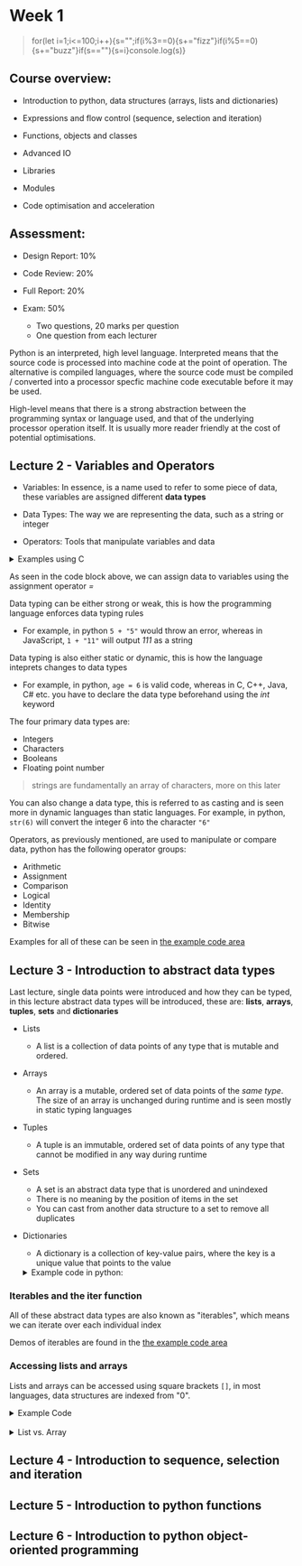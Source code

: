 <h1> Week 1 </h1>

> for(let i=1;i<=100;i++){s="";if(i%3==0){s+="fizz"}if(i%5==0){s+="buzz"}if(s==""){s=i}console.log(s)}

<h2> Course overview: </h2>

- Introduction to python, data structures (arrays, lists and dictionaries)
- Expressions and flow control (sequence, selection and iteration)
- Functions, objects and classes

- Advanced IO
- Libraries
- Modules
- Code optimisation and acceleration

<h2> Assessment: </h2>

- Design Report: 10%
- Code Review: 20%
- Full Report: 20%

- Exam: 50%
    - Two questions, 20 marks per question
    - One question from each lecturer

Python is an interpreted, high level language. Interpreted means that the source code is processed into machine code at the point of operation. The alternative is compiled languages, where the source code must be compiled / converted into a processor specfic machine code executable before it may be used.

High-level means that there is a strong abstraction between the programming syntax or language used, and that of the underlying processor operation itself. It is usually more reader friendly at the cost of potential optimisations.

<h2> Lecture 2 - Variables and Operators </h2>

- Variables: In essence, is a name used to refer to some piece of data, these variables are assigned different **data types**

- Data Types: The way we are representing the data, such as a string or integer

- Operators: Tools that manipulate variables and data

<details>
<summary>
Examples using C
</summary>

```C
int main ()
{
    int age = 6; // The variable name is "age", the data type is "int" and the value is "6"
    char initial = "H";
    char name = "John"; // Throws an error!
    return 0; // Notice that we are returning an int in an int function
}
```

</details>

As seen in the code block above, we can assign data to variables using the assignment operator _=_

Data typing can be either strong or weak, this is how the programming language enforces data typing rules

- For example, in python `5 + "5"` would throw an error, whereas in JavaScript, `1 + "11"` will output _111_ as a string

Data typing is also either static or dynamic, this is how the language inteprets changes to data types

- For example, in python, `age = 6` is valid code, whereas in C, C++, Java, C# etc. you have to declare the data type beforehand using the _int_ keyword

The four primary data types are:
- Integers
- Characters
- Booleans
- Floating point number

> strings are fundamentally an array of characters, more on this later

You can also change a data type, this is referred to as casting and is seen more in dynamic languages than static languages. For example, in python, `str(6)` will convert the integer 6 into the character `"6"`

Operators, as previously mentioned, are used to manipulate or compare data, python has the following operator groups:
- Arithmetic
- Assignment
- Comparison
- Logical
- Identity
- Membership
- Bitwise

Examples for all of these can be seen in [the example code area](/extra_code/example_codes.py)

<h2> Lecture 3 - Introduction to abstract data types </h2>

Last lecture, single data points were introduced and how they can be typed, in this lecture abstract data types will be introduced, these are: **lists**, **arrays**, **tuples**, **sets** and **dictionaries**

- Lists
    - A list is a collection of data points of any type that is mutable and ordered.
- Arrays
    - An array is a mutable, ordered set of data points of the *same type*. The size of an array is unchanged during runtime and is seen mostly in static typing languages
- Tuples
    - A tuple is an immutable, ordered set of data points of any type that cannot be modified in any way during runtime
- Sets
    - A set is an abstract data type that is unordered and unindexed
    - There is no meaning by the position of items in the set
    - You can cast from another data structure to a set to remove all duplicates
- Dictionaries
    - A dictionary is a collection of key-value pairs, where the key is a unique value that points to the value
    <details><summary>Example code in python:</summary>

    ```py
    dict = { "value1": "Hello",
    "value2": "world",
    "name": "Harry"
    }
    ```
    </details>

### Iterables and the iter function

All of these abstract data types are also known as "iterables", which means we can iterate over each individual index

Demos of iterables are found in the [the example code area](/extra_code/example_codes.py)

### Accessing lists and arrays

Lists and arrays can be accessed using square brackets `[]`, in most languages, data structures are indexed from "0".

<details><summary> Example Code </summary>

```py
data = [2, 3, 5, 7, 9] # Creates a LIST of 5 points
data.append(11) # Changes the size of the LIST during runtime
print(data[0], data[2:1000])
```
</details>

<br>

<details><summary>List vs. Array</summary>The notes say lists are analogous to arrays in other languages, though most high level languages support both lists and arrays.
Lists are technically arrays with dynamic memory management and are more like a kind of array, so the use of the word analogous is correct, albeit a tad misleading. Ignore this section if you do not care about dynamic memory management in abstract data types

An [interesting stackoverflow page](stackoverflow.com/questions/3917574/how-is-pythons-list-implemented) goes over how python converts arrays into lists</details>

<h2> Lecture 4 - Introduction to sequence, selection and iteration </h2>
<h2> Lecture 5 - Introduction to python functions </h2>
<h2> Lecture 6 - Introduction to python object-oriented programming </h2>

